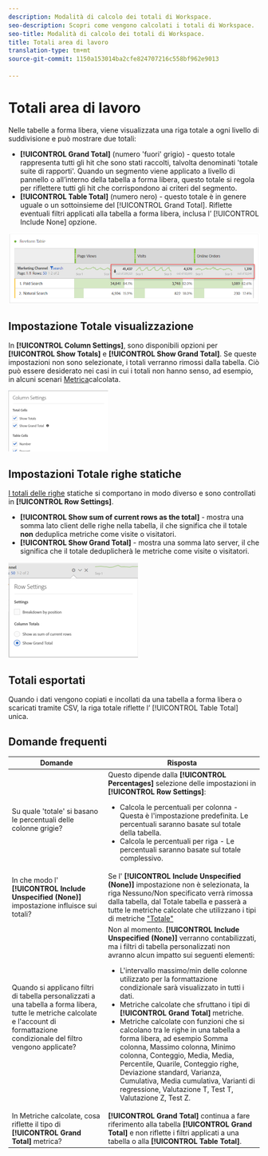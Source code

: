 ```yaml
---
description: Modalità di calcolo dei totali di Workspace.
seo-description: Scopri come vengono calcolati i totali di Workspace.
seo-title: Modalità di calcolo dei totali di Workspace.
title: Totali area di lavoro
translation-type: tm+mt
source-git-commit: 1150a153014ba2cfe824707216c558bf962e9013

---
```



# Totali area di lavoro

Nelle tabelle a forma libera, viene visualizzata una riga totale a ogni livello di suddivisione e può mostrare due totali:

* **[!UICONTROL Grand Total]** (numero 'fuori' grigio) - questo totale rappresenta tutti gli hit che sono stati raccolti, talvolta denominati 'totale suite di rapporti'. Quando un segmento viene applicato a livello di pannello o all’interno della tabella a forma libera, questo totale si regola per riflettere tutti gli hit che corrispondono ai criteri del segmento.
* **[!UICONTROL Table Total]** (numero nero) - questo totale è in genere uguale o un sottoinsieme del [!UICONTROL Grand Total]. Riflette eventuali filtri applicati alla tabella a forma libera, inclusa l’ [!UICONTROL Include None] opzione.

![](assets/total-row.png)

## Impostazione Totale visualizzazione

In **[!UICONTROL Column Settings]**, sono disponibili opzioni per **[!UICONTROL Show Totals]** e **[!UICONTROL Show Grand Total]**. Se queste impostazioni non sono selezionate, i totali verranno rimossi dalla tabella. Ciò può essere desiderato nei casi in cui i totali non hanno senso, ad esempio, in alcuni scenari [Metrica](https://docs.adobe.com/content/help/en/analytics/components/calculated-metrics/calcmetrics-reference/cm-totals.html)calcolata.

![](assets/column-settings-total.png)

## Impostazioni Totale righe statiche

[I totali delle righe](https://docs.adobe.com/content/help/en/analytics/analyze/analysis-workspace/build-workspace-project/column-row-settings/manual-vs-dynamic-rows.html) statiche si comportano in modo diverso e sono controllati in **[!UICONTROL Row Settings]**.

* **[!UICONTROL Show sum of current rows as the total]** - mostra una somma lato client delle righe nella tabella, il che significa che il totale **non** deduplica metriche come visite o visitatori.
* **[!UICONTROL Show Grand Total]** - mostra una somma lato server, il che significa che il totale deduplicherà le metriche come visite o visitatori.

![](assets/static-rows.png)

## Totali esportati

Quando i dati vengono copiati e incollati da una tabella a forma libera o scaricati tramite CSV, la riga totale riflette l’ [!UICONTROL Table Total] unica.

## Domande frequenti

| Domande | Risposta |
|---|---|
| Su quale 'totale' si basano le percentuali delle colonne grigie? | Questo dipende dalla **[!UICONTROL Percentages]** selezione delle impostazioni in **[!UICONTROL Row Settings]**:<ul><li>Calcola le percentuali per colonna - Questa è l'impostazione predefinita. Le percentuali saranno basate sul totale della tabella.</li><li>Calcola le percentuali per riga - Le percentuali saranno basate sul totale complessivo.</li></ul> |
| In che modo l' **[!UICONTROL Include Unspecified (None)]** impostazione influisce sui totali? | Se l' **[!UICONTROL Include Unspecified (None)]** impostazione non è selezionata, la riga Nessuno/Non specificato verrà rimossa dalla tabella, dal Totale tabella e passerà a tutte le metriche calcolate che utilizzano i tipi di metriche ["Totale"](https://docs.adobe.com/content/help/en/analytics/components/calculated-metrics/calcmetric-workflow/m-metric-type-alloc.html) |
| Quando si applicano filtri di tabella personalizzati a una tabella a forma libera, tutte le metriche calcolate e l'account di formattazione condizionale del filtro vengono applicate? | Non al momento. **[!UICONTROL Include Unspecified (None)]** verranno contabilizzati, ma i filtri di tabella personalizzati non avranno alcun impatto sui seguenti elementi:<ul><li>L'intervallo massimo/min delle colonne utilizzato per la formattazione condizionale sarà visualizzato in tutti i dati.</li><li>Metriche calcolate che sfruttano i tipi di **[!UICONTROL Grand Total]** metriche.</li><li>Metriche calcolate con funzioni che si calcolano tra le righe in una tabella a forma libera, ad esempio Somma colonna, Massimo colonna, Minimo colonna, Conteggio, Media, Media, Percentile, Quarile, Conteggio righe, Deviazione standard, Varianza, Cumulativa, Media cumulativa, Varianti di regressione, Valutazione T, Test T, Valutazione Z, Test Z.</li></ul> |
| In Metriche calcolate, cosa riflette il tipo di **[!UICONTROL Grand Total]** metrica? | **[!UICONTROL Grand Total]** continua a fare riferimento alla tabella **[!UICONTROL Grand Total]** e non riflette i filtri applicati a una tabella o alla **[!UICONTROL Table Total]**. |

